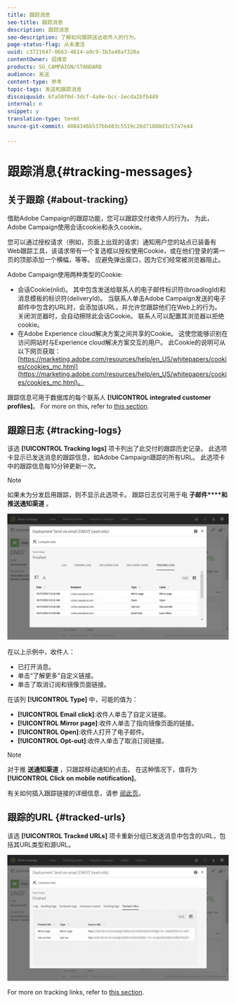 ```yaml
---
title: 跟踪消息
seo-title: 跟踪消息
description: 跟踪消息
seo-description: 了解如何跟踪送达收件人的行为。
page-status-flag: 从未激活
uuid: c3721647-0663-4614-a9c9-3b3a40af328a
contentOwner: 绍维亚
products: SG_CAMPAIGN/STANDARD
audience: 发送
content-type: 参考
topic-tags: 发送和跟踪消息
discoiquuid: 6fa50f0d-3dcf-4a9e-bcc-1ecda2bfb449
internal: n
snippet: y
translation-type: tm+mt
source-git-commit: 4084346b537bb483c5519c26d71880d3c57a7e44

---
```



# 跟踪消息{#tracking-messages}

## 关于跟踪 {#about-tracking}

借助Adobe Campaign的跟踪功能，您可以跟踪交付收件人的行为。 为此，Adobe Campaign使用会话cookie和永久cookie。

您可以通过授权请求（例如，页面上出现的请求）通知用户您的站点已装备有Web跟踪工具，该请求带有一个复选框以授权使用Cookie，或在他们登录的第一页的顶部添加一个横幅，等等。 应避免弹出窗口，因为它们经常被浏览器阻止。

Adobe Campaign使用两种类型的Cookie:

* 会话Cookie(nlid)。 其中包含发送给联系人的电子邮件标识符(broadlogId)和消息模板的标识符(deliveryId)。 当联系人单击Adobe Campaign发送的电子邮件中包含的URL时，会添加该URL，并允许您跟踪他们在Web上的行为。 关闭浏览器时，会自动擦除此会话Cookie。 联系人可以配置其浏览器以拒绝cookie。
* 在Adobe Experience cloud解决方案之间共享的Cookie。 这使您能够识别在访问网站时与Experience cloud解决方案交互的用户。 此Cookie的说明可从以下网页获取： [https://marketing.adobe.com/resources/help/en_US/whitepapers/cookies/cookies_mc.html](https://marketing.adobe.com/resources/help/en_US/whitepapers/cookies/cookies_mc.html)。

跟踪信息可用于数据库的每个联系人 **[!UICONTROL integrated customer profiles]**。 For more on this, refer to [this section](../../audiences/using/integrated-customer-profile.md).

## 跟踪日志 {#tracking-logs}

该选 **[!UICONTROL Tracking logs]** 项卡列出了此交付的跟踪历史记录。 此选项卡显示已发送消息的跟踪信息，如Adobe Campaign跟踪的所有URL。 此选项卡中的跟踪信息每10分钟更新一次。

>[!NOTE]
>
>如果未为分发启用跟踪，则不显示此选项卡。 跟踪日志仅可用于电 **子邮件****和推送通知渠道** 。

![](assets/tracking_logs.png)

在以上示例中，收件人：

* 已打开消息。
* 单击“了解更多”自定义链接。
* 单击了取消订阅和镜像页面链接。

在该列 **[!UICONTROL Type]** 中，可能的值为：

* **[!UICONTROL Email click]**:收件人单击了自定义链接。
* **[!UICONTROL Mirror page]**:收件人单击了指向镜像页面的链接。
* **[!UICONTROL Open]**:收件人打开了电子邮件。
* **[!UICONTROL Opt-out]**:收件人单击了取消订阅链接。

>[!NOTE]
>
>对于推 **送通知渠道** ，只跟踪移动通知的点击。 在这种情况下，值将为 **[!UICONTROL Click on mobile notification]**。

有关如何插入跟踪链接的详细信息，请参 [阅此页](../../designing/using/links.md#inserting-a-link)。

## 跟踪的URL {#tracked-urls}

该选 **[!UICONTROL Tracked URLs]** 项卡重新分组已发送消息中包含的URL，包括其URL类型和源URL。

![](assets/sending_delivery6.png)

For more on tracking links, refer to [this section](../../designing/using/links.md#about-tracked-urls).
